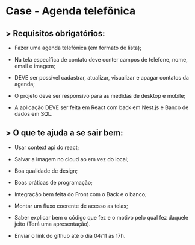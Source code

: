 # Case - Agenda telefônica

## > Requisitos obrigatórios:
- Fazer uma agenda telefônica (em formato de lista);

- Na tela específica de contato deve conter campos de telefone, nome, email e imagem;

- DEVE ser possível cadastrar, atualizar, visualizar e apagar contatos da agenda;

- O projeto deve ser responsivo para as medidas de desktop e mobile;

- A aplicação DEVE ser feita em React com back em Nest.js e Banco de dados em SQL.



## > O que te ajuda a se sair bem:
- Usar context api do react; 

- Salvar a imagem no cloud ao em vez do local; 

- Boa qualidade de design;

- Boas práticas de programação;

- Integração bem feita do Front com o Back e o banco; 

- Montar um fluxo coerente de acesso as telas;

- Saber explicar bem o código que fez e o motivo pelo qual fez daquele jeito (Terá uma apresentação).


- Enviar o link do github até o dia 04/11 às 17h.